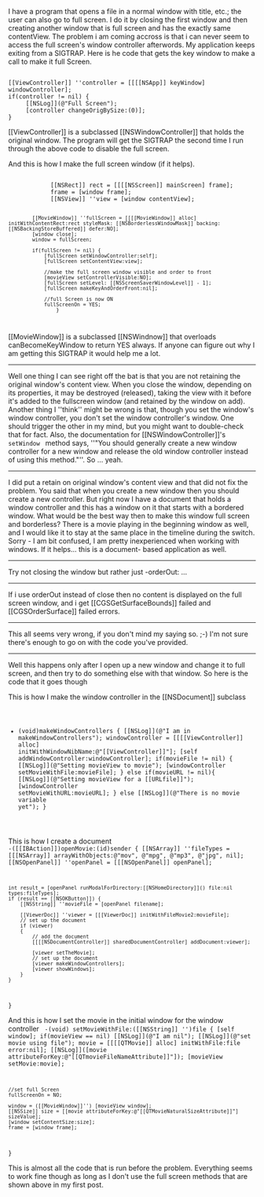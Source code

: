 I have a program that opens a file in a normal window with title, etc.; the user can also go to full screen.  I do it by closing the first window and then creating another window that is full screen and has the exactly same contentView.  The problem i am coming accross is that i can never seem to access the full screen's window controller afterwords.  My application keeps exiting from a SIGTRAP.
Here is he code that gets the key window to make a call to make it full Screen.

<code>
[[ViewController]] ''controller = [[[[NSApp]] keyWindow] windowController];
if(controller != nil) {
     [[NSLog]](@"Full Screen");
     [controller changeOrigBySize:(0)];
}
</code>

[[ViewController]] is a subclassed [[NSWindowController]] that holds the original window.  The program will get the SIGTRAP the second time I run through the above code to disable the full screen.

And this is how I make the full screen window (if it helps).

<code>
			[[NSRect]] rect = [[[[NSScreen]] mainScreen] frame];
			frame = [window frame];
			[[NSView]] ''view = [window contentView];
			
			[[MovieWindow]] ''fullScreen = [[[[MovieWindow]] alloc] initWithContentRect:rect styleMask: [[NSBorderlessWindowMask]] backing: [[NSBackingStoreBuffered]] defer:NO];
			[window close];
			window = fullScreen;
			
			if(fullScreen != nil) {
				[fullScreen setWindowController:self];
				[fullScreen setContentView:view];
			
				//make the full screen window visible and order to front
				[movieView setControllerVisible:NO];
				[fullScreen setLevel: [[NSScreenSaverWindowLevel]] - 1];
				[fullScreen makeKeyAndOrderFront:nil];
						
				//full Screen is now ON
				fullScreenOn = YES;
                    }
</code>

[[MovieWindow]] is a subclassed [[NSWindnow]] that overloads canBecomeKeyWindow to return YES always.
If anyone can figure out why I am getting this SIGTRAP it would help me a lot.

----

Well one thing I can see right off the bat is that you are not retaining the original window's content view. When you close the window, depending on its properties, it may be destroyed (released), taking the view with it before it's added to the fullscreen window (and retained by the window on add). Another thing I ''think'' might be wrong is that, though you set the window's window controller, you don't set the window controller's window. One should trigger the other in my mind, but you might want to double-check that for fact. Also, the documentation for [[NSWindowController]]'s <code>setWindow </code> method says, ''"You should generally create a new window controller for a new window and release the old window controller instead of using this method."''. So ... yeah.

----
I did put a retain on original window's content view and that did not fix the problem.  You said that when you create a new window then you should create a new controller.  But right now I have a document that holds a window controller and this has a window on it that starts with a bordered window.  What would be the best way then to make this window full screen and borderless?  There is a movie playing in the beginning window as well, and I would like it to stay at the same place in the timeline during the switch.  Sorry - I am bit confused, I am pretty inexperienced when working with windows.  If it helps... this is a document- based application as well.

----

Try not closing the window but rather just -orderOut: ...

----
If i use orderOut instead of close then no content is displayed on the full screen window, and i get  [[CGSGetSurfaceBounds]] failed and [[CGSOrderSurface]] failed errors.

----

This all seems very wrong, if you don't mind my saying so. ;-) I'm not sure there's enough to go on with the code you've provided.

----  
Well this happens only after I open up a new window and change it to full screen, and then try to do something else with that window.  So here is the code that it goes though

This is how I make the window controller in the [[NSDocument]] subclass
<code>
- (void)makeWindowControllers {
	[[NSLog]](@"I am in makeWindowControllers");
	windowController = [[[[ViewController]] alloc] initWithWindowNibName:@"[[ViewController]]"];
	[self addWindowController:windowController];
	if(movieFile != nil) {
		[[NSLog]](@"Setting movieView to movie");
		[windowController setMovieWithFile:movieFile];
	}
	else if(movieURL != nil){
		[[NSLog]](@"Setting movieView for a [[URLfile]]");
		[windowController setMovieWithURL:movieURL];
	}
	else 
		[[NSLog]](@"There is no movie variable yet");
}
</code>

This is how I create a document
<code>
-([[IBAction]])openMovie:(id)sender {
	[[NSArray]] ''fileTypes = [[[NSArray]] arrayWithObjects:@"mov", @"mpg", @"mp3", @"jpg", nil];
	[[NSOpenPanel]] ''openPanel = [[[NSOpenPanel]] openPanel];
	
	int result = [openPanel runModalForDirectory:[[NSHomeDirectory]]() file:nil types:fileTypes];
	if (result == [[NSOKButton]]) {
		[[NSString]] ''movieFile = [openPanel filename];
						
		[[ViewerDoc]] ''viewer = [[[ViewerDoc]] initWithFileMovie2:movieFile];
		// set up the document
		if (viewer)
		{
			// add the document
			[[[[NSDocumentController]] sharedDocumentController] addDocument:viewer];
			
			[viewer setTheMovie];
			// set up the document
			[viewer makeWindowControllers];
			[viewer showWindows];
		}
	}
}
</code>

And this is how I set the movie in the initial window for the window controller
<code>
-(void) setMovieWithFile:([[NSString]] '')file {
	[self window];
	if(movieView == nil)
		[[NSLog]](@"I am nil");
	[[NSLog]](@"set movie using file");
	movie = [[[[QTMovie]] alloc] initWithFile:file error:nil];
	[[NSLog]]([movie attributeForKey:@"[[QTmovieFileNameAttribute]]"]);
	[movieView setMovie:movie];
	
	//set full Screen
	fullScreenOn = NO;
	
	window = ([[MovieWindow]]'') [movieView window];
	[[NSSize]] size = [[movie attributeForKey:@"[[QTMovieNaturalSizeAttribute]]"] sizeValue]; 
	[window setContentSize:size];
	frame = [window frame];
}
</code>

This is almost all the code that is run before the problem.  Everything seems to work fine though as long as I don't use the full screen methods that are shown above in my first post.